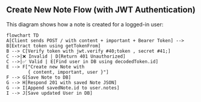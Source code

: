 ## Create New Note Flow (with JWT Authentication)

This diagram shows how a note is created for a logged-in user:

```mermaid
flowchart TD
A[Client sends POST / with content + important + Bearer Token] --> B[Extract token using getTokenFrom]
B --> C[Verify token with jwt.verify #40;token , secret #41;]
C -->|❌ Invalid | D[Return 401 Unauthorized]
C -->|✅ Valid | E[Find user in DB using decodedToken.id]
E --> F["Create new Note with
        { content, important, user }"]
F --> G[Save Note to DB]
G --> H[Respond 201 with saved Note JSON]
G --> I[Append savedNote.id to user.notes]
I --> J[Save updated User in DB]
```
